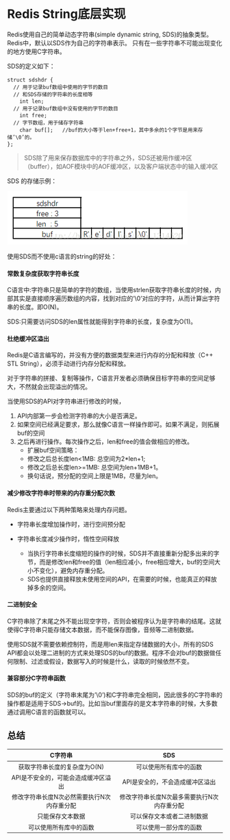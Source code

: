 # Redis String底层实现

Redis使用自己的简单动态字符串(simple dynamic string, SDS)的抽象类型。Redis中，默认以SDS作为自己的字符串表示。
只有在一些字符串不可能出现变化的地方使用C字符串。

SDS的定义如下：

```
struct sdshdr {    
  // 用于记录buf数组中使用的字节的数目
  // 和SDS存储的字符串的长度相等  
	int len;    
  // 用于记录buf数组中没有使用的字节的数目   
	int free;    
  // 字节数组，用于储存字符串
	char buf[];   //buf的大小等于len+free+1，其中多余的1个字节是用来存储’\0’的。
};

```
> SDS除了用来保存数据库中的字符串之外，SDS还被用作缓冲区（buffer），如AOF模块中的AOF缓冲区，以及客户端状态中的输入缓冲区

SDS 的存储示例：

![](../image/c8/RedisString-1.png)


使用SDS而不使用c语言的string的好处：

#### 常数复杂度获取字符串长度

C语言中:字符串只是简单的字符的数组，当使用strlen获取字符串长度的时候，内部其实是直接顺序遍历数组的内容，找到对应的’\0’对应的字符，从而计算出字符串的长度。即O(N)。

SDS:只需要访问SDS的len属性就能得到字符串的长度，复杂度为O(1)。

#### 杜绝缓冲区溢出

Redis是C语言编写的，并没有方便的数据类型来进行内存的分配和释放（C++ STL String），必须手动进行内存分配和释放。

对于字符串的拼接、复制等操作，C语言开发者必须确保目标字符串的空间足够大，不然就会出现溢出的情况。

当使用SDS的API对字符串进行修改的时候，

1. API内部第一步会检测字符串的大小是否满足。
2. 如果空间已经满足要求，那么就像C语言一样操作即可。如果不满足，则拓展buf的空间
3. 之后再进行操作。每次操作之后，len和free的值会做相应的修改。
   * 扩展buf空间策略：
   * 修改之后总长度len<1MB: 总空间为2*len+1;
   * 修改之后总长度len>=1MB: 总空间为len+1MB+1。
   * 换句话说，预分配的空间上限是1MB，尽量为len。

#### 减少修改字符串时带来的内存重分配次数
Redis主要通过以下两种策略来处理内存问题。

* 字符串长度增加操作时，进行空间预分配
* 字符串长度减少操作时，惰性空间释放

   * 当执行字符串长度缩短的操作的时候，SDS并不直接重新分配多出来的字节，而是修改len和free的值（len相应减小，free相应增大，buf的空间大小不变化），避免内存重分配。
   * SDS也提供直接释放未使用空间的API，在需要的时候，也能真正的释放掉多余的空间。
   
#### 二进制安全

C字符串除了末尾之外不能出现空字符，否则会被程序认为是字符串的结尾。这就使得C字符串只能存储文本数据，而不能保存图像，音频等二进制数据。

使用SDS就不需要依赖控制符，而是用len来指定存储数据的大小，所有的SDS API都会以处理二进制的方式来处理SDS的buf的数据。程序不会对buf的数据做任何限制、过滤或假设，数据写入的时候是什么，读取的时候依然不变。

#### 兼容部分C字符串函数

SDS的buf的定义（字符串末尾为’\0’)和C字符串完全相同，因此很多的C字符串的操作都是适用于SDS->buf的。比如当buf里面存的是文本字符串的时候，大多数通过调用C语言的函数就可以。

## 总结

| C字符串| SDS|
| :---: |  :---: | 
|获取字符串长度的复杂度为O(N) | 可以使用所有库中的函数| 
|API是不安全的，可能会造成缓冲区溢出 |	API是安全的，不会造成缓冲区溢出 | 
|修改字符串长度N次必然需要执行N次内存重分配 | 修改字符串长度N次最多需要执行N次内存重分配| 
|只能保存文本数据 | 可以保存文本或者二进制数据| 
| 可以使用所有库中的函数| 可以使用一部分库的函数| 

